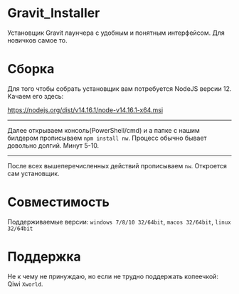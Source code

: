 # Gravit_Installer
Установщик Gravit лаунчера с удобным и понятным интерфейсом. Для новичков самое то.


# Сборка
Для того чтобы собрать установщик вам потребуется NodeJS версии 12.
Качаем его здесь:

https://nodejs.org/dist/v14.16.1/node-v14.16.1-x64.msi
***
Далее открываем консоль(PowerShell/cmd) и а папке с нашим билдером прописываем `npm install nw`. Процесс обычно бывает довольно долгий. Минут 5-10.
***
После всех вышеперечисленных действий прописываем `nw`. Откроется сам установщик.




# Совместимость
 Поддерживаемые версии: `windows 7/8/10 32/64bit`, `macos 32/64bit`, `linux 32/64bit`
 
 
 
# Поддержка
Не к чему не принуждаю, но если не трудно поддержать копеечкой: Qiwi `Xworld`.
